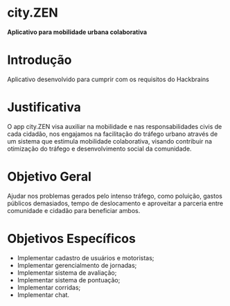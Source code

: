 # city.ZEN
**Aplicativo para mobilidade urbana colaborativa**

# Introdução
Aplicativo desenvolvido para cumprir com os requisitos do Hackbrains 

# Justificativa
O app city.ZEN visa auxiliar na mobilidade e nas responsabilidades civis de cada cidadão, nos engajamos na facilitação do tráfego urbano
através de um sistema que estimula mobilidade colaborativa, visando contribuir na otimização do tráfego e desenvolvimento social da 
comunidade.

# Objetivo Geral
Ajudar nos problemas gerados pelo intenso tráfego, como poluição, gastos públicos demasiados, tempo de deslocamento e aproveitar a parceria
entre comunidade e cidadão para beneficiar ambos.

# Objetivos Específicos
* Implementar cadastro de usuários e motoristas;
* Implementar gerencialmento de jornadas;
* Implementar sistema de avaliação;
* Implementar sistema de pontuação;
* Implementar corridas;
* Implementar chat.
